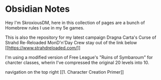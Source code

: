 # Obsidian Notes

Hey I'm SkroxiousDM, here in this collection of pages are a bunch of Homebrew rules I use in my 5e games.

This is also the repository for my latest campaign Dragna Carta's Curse of Strahd Re-Reloaded 
MonD'n'Day Crew stay out of the link below
[[https://www.strahdreloaded.com/]]

I'm using a modified version of Free League's "Ruins of Symbaroum" for charcter classes, wherin I've compressed the original 20 levels into 10.

navigation on the top right
[[1. Character Creation Primer]]


